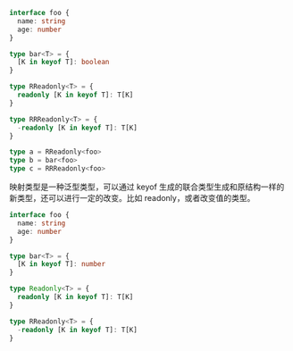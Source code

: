 ```ts
interface foo {
  name: string
  age: number
}

type bar<T> = {
  [K in keyof T]: boolean
}

type RReadonly<T> = {
  readonly [K in keyof T]: T[K]
}

type RRReadonly<T> = {
  -readonly [K in keyof T]: T[K]
}

type a = RReadonly<foo>
type b = bar<foo>
type c = RRReadonly<foo>
```

映射类型是一种泛型类型，可以通过 keyof 生成的联合类型生成和原结构一样的新类型，还可以进行一定的改变。比如 readonly，或者改变值的类型。

```ts
interface foo {
  name: string
  age: number
}

type bar<T> = {
  [K in keyof T]: number
}

type Readonly<T> = {
  readonly [K in keyof T]: T[K]
}

type RReadonly<T> = {
  -readonly [K in keyof T]: T[K]
}
```
